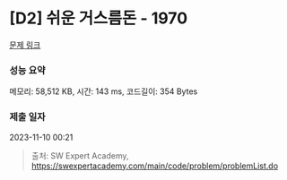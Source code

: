 # [D2] 쉬운 거스름돈 - 1970 

[문제 링크](https://swexpertacademy.com/main/code/problem/problemDetail.do?contestProbId=AV5PsIl6AXIDFAUq) 

### 성능 요약

메모리: 58,512 KB, 시간: 143 ms, 코드길이: 354 Bytes

### 제출 일자

2023-11-10 00:21



> 출처: SW Expert Academy, https://swexpertacademy.com/main/code/problem/problemList.do